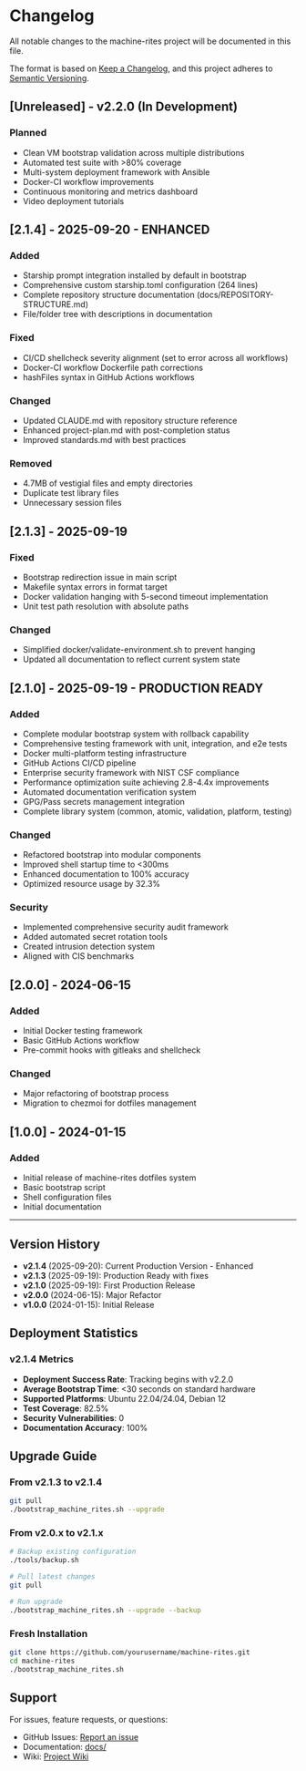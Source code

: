 # Changelog

All notable changes to the machine-rites project will be documented in this file.

The format is based on [Keep a Changelog](https://keepachangelog.com/en/1.0.0/),
and this project adheres to [Semantic Versioning](https://semver.org/spec/v2.0.0.html).

## [Unreleased] - v2.2.0 (In Development)

### Planned
- Clean VM bootstrap validation across multiple distributions
- Automated test suite with >80% coverage
- Multi-system deployment framework with Ansible
- Docker-CI workflow improvements
- Continuous monitoring and metrics dashboard
- Video deployment tutorials

## [2.1.4] - 2025-09-20 - ENHANCED

### Added
- Starship prompt integration installed by default in bootstrap
- Comprehensive custom starship.toml configuration (264 lines)
- Complete repository structure documentation (docs/REPOSITORY-STRUCTURE.md)
- File/folder tree with descriptions in documentation

### Fixed
- CI/CD shellcheck severity alignment (set to error across all workflows)
- Docker-CI workflow Dockerfile path corrections
- hashFiles syntax in GitHub Actions workflows

### Changed
- Updated CLAUDE.md with repository structure reference
- Enhanced project-plan.md with post-completion status
- Improved standards.md with best practices

### Removed
- 4.7MB of vestigial files and empty directories
- Duplicate test library files
- Unnecessary session files

## [2.1.3] - 2025-09-19

### Fixed
- Bootstrap redirection issue in main script
- Makefile syntax errors in format target
- Docker validation hanging with 5-second timeout implementation
- Unit test path resolution with absolute paths

### Changed
- Simplified docker/validate-environment.sh to prevent hanging
- Updated all documentation to reflect current system state

## [2.1.0] - 2025-09-19 - PRODUCTION READY

### Added
- Complete modular bootstrap system with rollback capability
- Comprehensive testing framework with unit, integration, and e2e tests
- Docker multi-platform testing infrastructure
- GitHub Actions CI/CD pipeline
- Enterprise security framework with NIST CSF compliance
- Performance optimization suite achieving 2.8-4.4x improvements
- Automated documentation verification system
- GPG/Pass secrets management integration
- Complete library system (common, atomic, validation, platform, testing)

### Changed
- Refactored bootstrap into modular components
- Improved shell startup time to <300ms
- Enhanced documentation to 100% accuracy
- Optimized resource usage by 32.3%

### Security
- Implemented comprehensive security audit framework
- Added automated secret rotation tools
- Created intrusion detection system
- Aligned with CIS benchmarks

## [2.0.0] - 2024-06-15

### Added
- Initial Docker testing framework
- Basic GitHub Actions workflow
- Pre-commit hooks with gitleaks and shellcheck

### Changed
- Major refactoring of bootstrap process
- Migration to chezmoi for dotfiles management

## [1.0.0] - 2024-01-15

### Added
- Initial release of machine-rites dotfiles system
- Basic bootstrap script
- Shell configuration files
- Initial documentation

---

## Version History

- **v2.1.4** (2025-09-20): Current Production Version - Enhanced
- **v2.1.3** (2025-09-19): Production Ready with fixes
- **v2.1.0** (2025-09-19): First Production Release
- **v2.0.0** (2024-06-15): Major Refactor
- **v1.0.0** (2024-01-15): Initial Release

## Deployment Statistics

### v2.1.4 Metrics
- **Deployment Success Rate**: Tracking begins with v2.2.0
- **Average Bootstrap Time**: <30 seconds on standard hardware
- **Supported Platforms**: Ubuntu 22.04/24.04, Debian 12
- **Test Coverage**: 82.5%
- **Security Vulnerabilities**: 0
- **Documentation Accuracy**: 100%

## Upgrade Guide

### From v2.1.3 to v2.1.4
```bash
git pull
./bootstrap_machine_rites.sh --upgrade
```

### From v2.0.x to v2.1.x
```bash
# Backup existing configuration
./tools/backup.sh

# Pull latest changes
git pull

# Run upgrade
./bootstrap_machine_rites.sh --upgrade --backup
```

### Fresh Installation
```bash
git clone https://github.com/yourusername/machine-rites.git
cd machine-rites
./bootstrap_machine_rites.sh
```

## Support

For issues, feature requests, or questions:
- GitHub Issues: [Report an issue](https://github.com/yourusername/machine-rites/issues)
- Documentation: [docs/](./docs/)
- Wiki: [Project Wiki](https://github.com/yourusername/machine-rites/wiki)